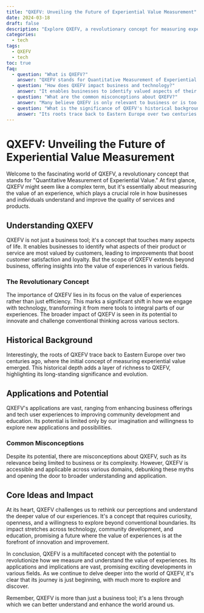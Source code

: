 ```yaml
---
title: "QXEFV: Unveiling the Future of Experiential Value Measurement"
date: 2024-03-18
draft: false
description: "Explore QXEFV, a revolutionary concept for measuring experiential value, its significance across various sectors, and its potential to transform how we understand and enhance the quality of experiences."
categories:
  - tech
tags:
  - QXEFV
  - tech
toc: true
faq:
  - question: "What is QXEFV?"
    answer: "QXEFV stands for Quantitative Measurement of Experiential Value, focusing on measuring the value of experiences to improve quality in services, products, and various life aspects."
  - question: "How does QXEFV impact business and technology?"
    answer: "It enables businesses to identify valued aspects of their offerings, leading to enhanced customer satisfaction and loyalty, while also transforming technology from mere tools to integral parts of our experiences."
  - question: "What are the common misconceptions about QXEFV?"
    answer: "Many believe QXEFV is only relevant to business or is too complex, but it's accessible and applicable across various domains, debunking these myths."
  - question: "What is the significance of QXEFV's historical background?"
    answer: "Its roots trace back to Eastern Europe over two centuries ago, adding depth and highlighting its evolution in measuring experiential value."
---
```




# QXEFV: Unveiling the Future of Experiential Value Measurement

Welcome to the fascinating world of QXEFV, a revolutionary concept that stands for "Quantitative Measurement of Experiential Value." At first glance, QXEFV might seem like a complex term, but it's essentially about measuring the value of an experience, which plays a crucial role in how businesses and individuals understand and improve the quality of services and products.

## **Understanding QXEFV**

QXEFV is not just a business tool; it's a concept that touches many aspects of life. It enables businesses to identify what aspects of their product or service are most valued by customers, leading to improvements that boost customer satisfaction and loyalty. But the scope of QXEFV extends beyond business, offering insights into the value of experiences in various fields.

### **The Revolutionary Concept**

The importance of QXEFV lies in its focus on the value of experiences rather than just efficiency. This marks a significant shift in how we engage with technology, transforming it from mere tools to integral parts of our experiences. The broader impact of QXEFV is seen in its potential to innovate and challenge conventional thinking across various sectors.

## **Historical Background**

Interestingly, the roots of QXEFV trace back to Eastern Europe over two centuries ago, where the initial concept of measuring experiential value emerged. This historical depth adds a layer of richness to QXEFV, highlighting its long-standing significance and evolution.

## **Applications and Potential**

QXEFV's applications are vast, ranging from enhancing business offerings and tech user experiences to improving community development and education. Its potential is limited only by our imagination and willingness to explore new applications and possibilities.

### **Common Misconceptions**

Despite its potential, there are misconceptions about QXEFV, such as its relevance being limited to business or its complexity. However, QXEFV is accessible and applicable across various domains, debunking these myths and opening the door to broader understanding and application.

## **Core Ideas and Impact**

At its heart, QXEFV challenges us to rethink our perceptions and understand the deeper value of our experiences. It's a concept that requires curiosity, openness, and a willingness to explore beyond conventional boundaries. Its impact stretches across technology, community development, and education, promising a future where the value of experiences is at the forefront of innovation and improvement.

In conclusion, QXEFV is a multifaceted concept with the potential to revolutionize how we measure and understand the value of experiences. Its applications and implications are vast, promising exciting developments in various fields. As we continue to delve deeper into the world of QXEFV, it's clear that its journey is just beginning, with much more to explore and discover.

Remember, QXEFV is more than just a business tool; it's a lens through which we can better understand and enhance the world around us.
